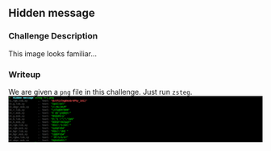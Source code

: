 ## Hidden message

### Challenge Description  
This image looks familiar...  

### Writeup
We are given a `png` file in this challenge. Just run `zsteg`.  
![res](res.png)  